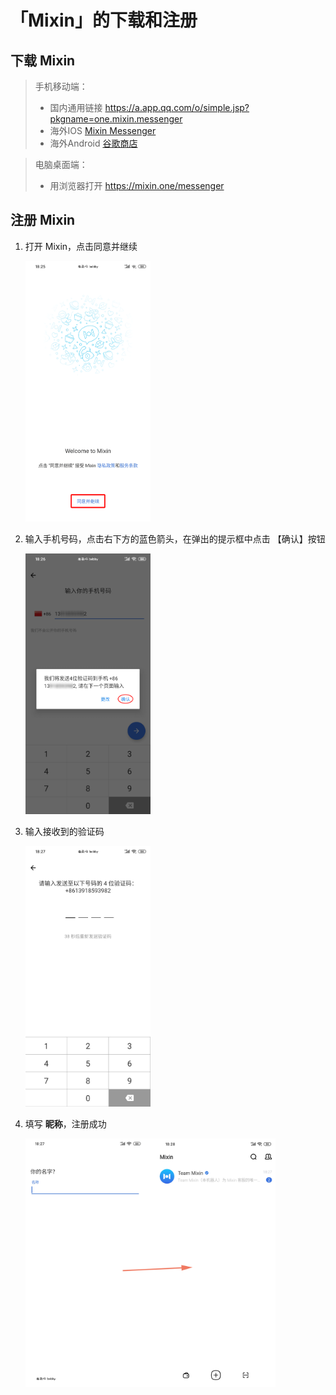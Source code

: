 # 「Mixin」的下载和注册

## 下载 Mixin

> 手机移动端：
> - 国内通用链接 https://a.app.qq.com/o/simple.jsp?pkgname=one.mixin.messenger
> - 海外IOS [Mixin Messenger](https://apps.apple.com/app/mixin/id1322324266)
> - 海外Android [谷歌商店](https://play.google.com/store/apps/details?id=one.mixin.messenger)



> 电脑桌面端：
>
> - 用浏览器打开 https://mixin.one/messenger



## 注册 Mixin

1. 打开 Mixin，点击同意并继续

    <img src='../assets/mixin-register-1.png' alt='注册Mixin-同意并继续' width='200'/>

2. 输入手机号码，点击右下方的蓝色箭头，在弹出的提示框中点击 【确认】按钮

    <img src='../assets/mixin-register-2.png' alt='注册Mixin-输入手机号' width='200'/>

3. 输入接收到的验证码

    <img src='../assets/mixin-register-3.png' alt='注册Mixin-输入验证码' width='200'/>

4. 填写 **昵称**，注册成功

    <img src='../assets/mixin-register-4.png' alt='注册Mixin-输入昵称' width='400'/>

